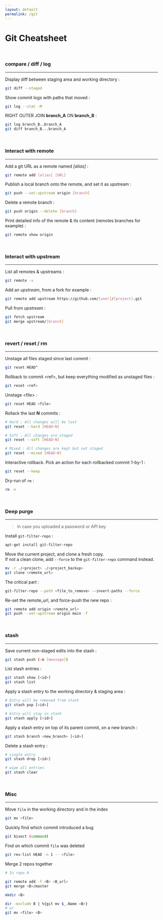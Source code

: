 ```yaml
---
layout: default
permalink: /git
---
```


# Git Cheatsheet

<br>

### compare / diff / log

<hr>

Display diff between staging area and working directory :
```bash
git diff --staged
```

Show commit logs with paths that moved :
```bash
git log --stat -M
```

RIGHT OUTER JOIN **branch_A** ON **branch_B** :
```bash
git log branch_B..branch_A
git diff branch_B...branch_A
```





<br>

### Interact with remote

<hr>


Add a git URL as a remote named *[alias]* :
```bash
git remote add [alias] [URL]
```

Publish a local branch onto the remote, and set it as upstream :
```bash
git push --set-upstream origin [branch]
```

Delete a remote branch :
```bash
git push origin --delete [branch]
```

Print detailed info of the remote & its content (remotes branches for example) :
```bash
git remote show origin
```





<br>

### Interact with upstream

<hr>

List all remotes & upstreams :
```bash
git remote -v
```

Add an *upstream*, from a fork for example :
```bash
git remote add upstream https://github.com/[user]/[project].git
```

Pull from *upstream* :
```bash
git fetch upstream
git merge upstream/[branch]
```





<br>

### revert / reset / rm

<hr>

Unstage all files staged since last commit :
```bash
git reset HEAD^
```
Rollback to commit \<ref\>, but keep everything modified as unstaged files :
```bash
git reset <ref>
```

Unstage \<file\> :
```bash
git reset HEAD <file>
```

Rollack the last **N** commits :
```bash
# Hard : All changes will be lost
git reset --hard [HEAD~N]

# Soft : All changes are staged
git reset --soft [HEAD~N]

# Mixed : All changes are kept but not staged
git reset --mixed [HEAD~N]
```

Interactive rollback. Pick an action for each rollbacked commit 1-by-1 :
```bash
git reset --keep
```

Dry-run of `rm` :
```bash
rm -n
```




<br>

### Deep purge

<hr>

> In case you uploaded a password or API key

Install `git-filter-repo` :
```bash
apt-get install git-filter-repo
```

Move the current project, and clone a fresh copy.
<br/>
If not a clean clone, add `--force` to the `git-filter-repo` command instead.
```bash
mv -r ./<project> ./<project_backup>
git clone <remote_url> 
```

The critical part :
```bash
git-filter-repo --path <file_to_remove> --invert-paths --force
```

Re-set the remote_url, and force-push the new repo :
```bash
git remote add origin <remote_url>
git push --set-upstream origin main -f
```




<br>

### stash

<hr>

Save current non-staged edits into the stash :
```bash
git stash push (-m [message])
```

List stash entries :
```bash
git stash show [<id>]
git stash list
```

Apply a stash entry to the working directory & staging area :
```bash
# Entry will be removed from stash
git stash pop [<id>]
```
```bash
# Entry will stay in stash
git stash apply [<id>]
```

Apply a stash entry on top of its parent commit, on a new branch :
```bash
git stash branch <new_branch> [<id>]
```

Delete a stash entry :
```bash
# single entry
git stash drop [<id>]
```
```bash
# wipe all entries
git stash clear
```





<br>

### Misc

<hr>

Move `file` in the working directory and in the index
```bash
git mv <file>
```

Quickly find which commit introduced a bug
```bash
git bisect (command)
```

Find on which commit `file` was deleted
```bash
git rev-list HEAD -n 1 -- <file>
```

Merge 2 repos together
```bash
# In repo A

git remote add -f <B> <B_url>
git merge <B>/master

mkdir <B>

dir -exclude B | %{git mv $_.Name <B>}
# or
git mv <file> <B>
```